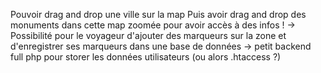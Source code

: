 Pouvoir drag and drop une ville sur la map
Puis avoir drag and drop des monuments dans cette map zoomée pour avoir accès à des infos !
-> Possibilité pour le voyageur d'ajouter des marqueurs sur la zone et d'enregistrer ses marqueurs dans
une base de données
-> petit backend full php pour storer les données utilisateurs (ou alors .htaccess ?)